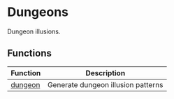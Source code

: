 # Dungeons

Dungeon illusions.

## Functions

| Function | Description |
|----------|-------------|
| [dungeon](dungeon.md) | Generate dungeon illusion patterns |
